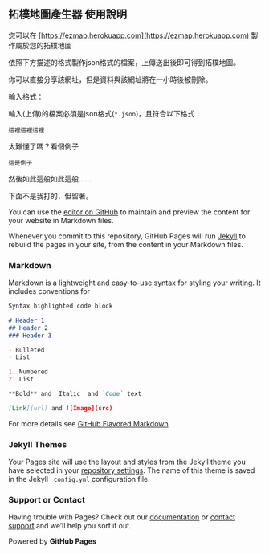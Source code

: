 ## 拓樸地圖產生器 使用說明

您可以在 [https://ezmap.herokuapp.com](https://ezmap.herokuapp.com) 製作屬於您的拓樸地圖

依照下方描述的格式製作json格式的檔案，上傳送出後即可得到拓樸地圖。

你可以直接分享該網址，但是資料與該網址將在一小時後被刪除。



輸入格式：

輸入(上傳)的檔案必須是json格式(`*.json`)，且符合以下格式：
```
這裡這裡這裡
```

太難懂了嗎？看個例子
```
這是例子
```

然後如此這般如此這般......

下面不是我打的，但留著。

You can use the [editor on GitHub](https://github.com/Chun-Cheng/ezmap/edit/gh-pages/index.md) to maintain and preview the content for your website in Markdown files.

Whenever you commit to this repository, GitHub Pages will run [Jekyll](https://jekyllrb.com/) to rebuild the pages in your site, from the content in your Markdown files.

### Markdown

Markdown is a lightweight and easy-to-use syntax for styling your writing. It includes conventions for

```markdown
Syntax highlighted code block

# Header 1
## Header 2
### Header 3

- Bulleted
- List

1. Numbered
2. List

**Bold** and _Italic_ and `Code` text

[Link](url) and ![Image](src)
```

For more details see [GitHub Flavored Markdown](https://guides.github.com/features/mastering-markdown/).

### Jekyll Themes

Your Pages site will use the layout and styles from the Jekyll theme you have selected in your [repository settings](https://github.com/Chun-Cheng/ezmap/settings). The name of this theme is saved in the Jekyll `_config.yml` configuration file.

### Support or Contact

Having trouble with Pages? Check out our [documentation](https://docs.github.com/categories/github-pages-basics/) or [contact support](https://github.com/contact) and we’ll help you sort it out.


Powered by **GitHub Pages**

